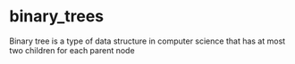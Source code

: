 # binary_trees
Binary tree is a type of data structure in computer science that has at most two children for each parent node
